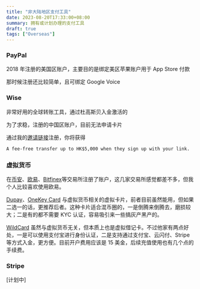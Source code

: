 ```yaml
---
title: "非大陆地区支付工具"
date: 2023-08-20T17:33:00+08:00
summary: 拥有或计划办理的支付工具
draft: true
tags: ["Overseas"]
---
```


### PayPal

2018 年注册的美国区账户，主要目的是绑定美区苹果账户用于 App Store 付款

那时候注册还比较简单，且可绑定 Google Voice

### Wise

非常好用的全球转账工具，通过杜高斯贝入金激活的

为了求稳，注册的中国区账户，目前无法申请卡片

通过我的[邀请链接][Wise]注册，你将获得

```text
A fee-free transfer up to HK$5,000 when they sign up with your link.
```

### 虚拟货币

在[币安][Binance]、[欧易][OKX]、[Bitfinex]等交易所注册了账户，这几家交易所感觉都差不多，但我个人比较喜欢使用欧易。

[Dupay][Depay Visa]、[OneKey Card] 与虚拟货币相关的虚拟卡片，前者目前虽然能用，但如果二选一的话，更推荐后者。这种卡片适合混币圈的，一是倒腾来倒腾去，磨损较大；二是有的都不需要 KYC 认证，容易吸引来一些搞灰产黑产的。

[WildCard] 虽然与虚拟货币无关，但本质上也是虚拟借记卡。不过他家有两点好处，一是可以使用支付宝进行身份认证，二是支持通过支付宝、云闪付、Stripe 等方式入金，更方便。目前开户费用应该是 15 美金，后续充值使用也有几个点的手续费。

### Stripe

[计划中]

[Depay Visa]: https://link.zs.fyi/dupay
[OneKey Card]: https://link.zs.fyi/onekey
[WildCard]: https://link.zs.fyi/wildcard
[Binance]: https://link.zs.fyi/binance
[OKX]: https://link.zs.fyi/okx
[Bitfinex]: https://link.zs.fyi/bitfinex
[Wise]: https://link.zs.fyi/wise
